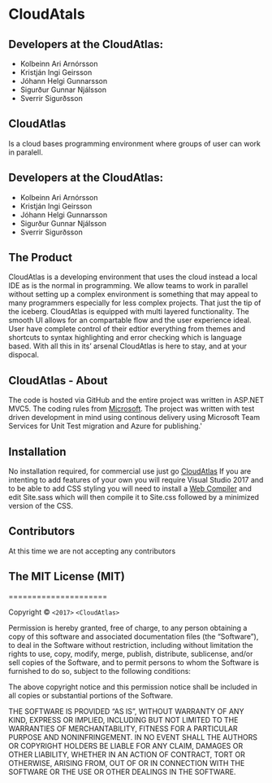 # CloudAtals
## Developers at the CloudAtlas:
* Kolbeinn Ari Arnórsson
* Kristján Ingi Geirsson
* Jóhann Helgi Gunnarsson
* Sigurður Gunnar Njálsson
* Sverrir Sigurðsson

## CloudAtlas
Is a cloud bases programming environment where groups of user can work in paralell.
## Developers at the CloudAtlas:
* Kolbeinn Ari Arnórsson
* Kristján Ingi Geirsson
* Jóhann Helgi Gunnarsson
* Sigurður Gunnar Njálsson
* Sverrir Sigurðsson

## The Product
CloudAtlas is a developing environment that uses the cloud instead a local IDE as is the normal in programming. We allow teams to work in parallel without setting up a complex environment is something that may appeal to many programmers especially for less complex projects. That just the tip of the iceberg.  CloudAtlas is equipped with multi layered functionality. The smooth UI allows for an compartable flow and the user experience ideal. User have complete control of their edtior everything from themes and shortcuts to syntax highlighting and error checking which is language based. With all this in its’ arsenal CloudAtlas is here to stay, and at your dispocal.

## CloudAtlas - About
The code is hosted via GitHub and the entire project was written in ASP.NET MVC5.
The coding rules from [Microsoft](https://docs.microsoft.com/en-us/dotnet/articles/csharp/programming-guide/inside-a-program/coding-conventions). The project was written with test driven development in mind using continous delivery using Microsoft Team Services for Unit Test migration and Azure for publishing.'

## Installation

No installation required, for commercial use just go [CloudAtlas](http://atlascloud.azurewebsites.net/)
If you are intenting to add features of your own you will require Visual Studio 2017 and to be able to add CSS styling you will need to install a [Web Compiler](https://marketplace.visualstudio.com/items?itemName=MadsKristensen.WebCompiler) and edit Site.sass which will then compile it to Site.css followed by a minimized version of the CSS.

## Contributors

At this time we are not accepting any contributors 

## The MIT License (MIT)
=====================

Copyright © `<2017>` `<CloudAtlas>`

Permission is hereby granted, free of charge, to any person
obtaining a copy of this software and associated documentation
files (the “Software”), to deal in the Software without
restriction, including without limitation the rights to use,
copy, modify, merge, publish, distribute, sublicense, and/or sell
copies of the Software, and to permit persons to whom the
Software is furnished to do so, subject to the following
conditions:

The above copyright notice and this permission notice shall be
included in all copies or substantial portions of the Software.

THE SOFTWARE IS PROVIDED “AS IS”, WITHOUT WARRANTY OF ANY KIND,
EXPRESS OR IMPLIED, INCLUDING BUT NOT LIMITED TO THE WARRANTIES
OF MERCHANTABILITY, FITNESS FOR A PARTICULAR PURPOSE AND
NONINFRINGEMENT. IN NO EVENT SHALL THE AUTHORS OR COPYRIGHT
HOLDERS BE LIABLE FOR ANY CLAIM, DAMAGES OR OTHER LIABILITY,
WHETHER IN AN ACTION OF CONTRACT, TORT OR OTHERWISE, ARISING
FROM, OUT OF OR IN CONNECTION WITH THE SOFTWARE OR THE USE OR
OTHER DEALINGS IN THE SOFTWARE.
